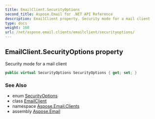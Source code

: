 ```yaml
---
title: EmailClient.SecurityOptions
second_title: Aspose.Email for .NET API Reference
description: EmailClient property. Security mode for a mail client
type: docs
weight: 160
url: /net/aspose.email.clients/emailclient/securityoptions/
---
```

## EmailClient.SecurityOptions property

Security mode for a mail client

```csharp
public virtual SecurityOptions SecurityOptions { get; set; }
```

### See Also

* enum [SecurityOptions](../../securityoptions/)
* class [EmailClient](../)
* namespace [Aspose.Email.Clients](../../emailclient/)
* assembly [Aspose.Email](../../../)


